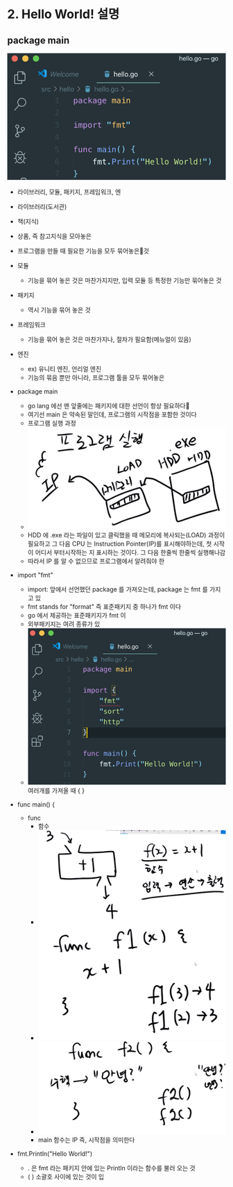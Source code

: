 # 2. Hello World! 설명

## package main

![](.gitbook/assets/2020-01-01-1.46.02.png)

* 라이브러리, 모듈, 패키지, 프레임워크, 엔
*  라이브러리\(도서관\)
  * 책\(지식\)
  * 상품, 즉 참고지식을 모아놓은 
  * 프로그램을 만들 때 필요한 기능을 모두 묶어놓은것
* 모듈
  * 기능을 묶어 놓은 것은 마찬가지지만, 입력 모듈 등 특정한 기능만 묶어놓은 것
* 패키지
  * 역시 기능을 묶어 놓은 것
* 프레임워크
  * 기능을 묶어 놓은 것은 마찬가지나, 절차가 필요함\(메뉴얼이 있음\)
* 엔진
  * ex\) 유니티 엔진, 언리얼 엔진
  * 기능의 묶음 뿐만 아니라, 프로그램 툴을 모두 묶어놓은 



* package main

  * go lang 에선 맨 앞줄에는 패키지에 대한 선언이 항상 필요하다
  * 여기선 main 은 약속된 말인데, 프로그램의 시작점을 포함한 것이다
  * 프로그램 실행 과정
  * ![](.gitbook/assets/2020-01-01-1.58.56.png) 
  * HDD 에 .exe 라는 파일이 있고 클릭했을 때 메모리에 복사되는\(LOAD\) 과정이 필요하고 그 다음 CPU 는 Instruction Pointer\(IP\)를 표시해야하는데, 첫 시작이 어디서 부터시작하는 지 표시하는 것이다. 그 다음 한줄씩 한줄씩 실행해나감
  * 따라서 IP 를 알 수 없으므로 프로그램에서 알려줘야 한



* import "fmt"
  * import: 앞에서 선언했던 package 를 가져오는데, package 는 fmt 를 가지고 있
  *  fmt stands for "format" 즉 표준패키지 중 하나가 fmt 이다
  * go 에서 제공하는 표준패키지가 fmt 이
  *  외부패키지는 여려 종류가 있
  * ![](.gitbook/assets/2020-01-01-2.05.33.png)  여러개를 가져올 때 { }





* func main\(\) {
  * func 
    * 함수
    * ![](.gitbook/assets/2020-01-01-2.07.01.png) 
    * ![](.gitbook/assets/2020-01-01-2.07.55.png) 
    * ![](.gitbook/assets/2020-01-01-2.08.21.png) 
    * main 함수는 IP 즉, 시작점을 의미한다



* fmt.Println\("Hello World!"\)
  * . 은 fmt 라는 패키지 안에 있는 Println 이라는 함수를 불러 오는 것
  *  \( \) 소괄호 사이에 있는 것이 입

